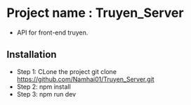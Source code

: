 # Project name : Truyen_Server

- API for front-end truyen.

## Installation

- Step 1: CLone the project
  git clone https://github.com/Namhai01/Truyen_Server.git
- Step 2: npm install
- Step 3: npm run dev
